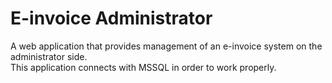 # E-invoice Administrator
A web application that provides management of an e-invoice system on the administrator side.
<br />
This application connects with MSSQL in order to work properly.
